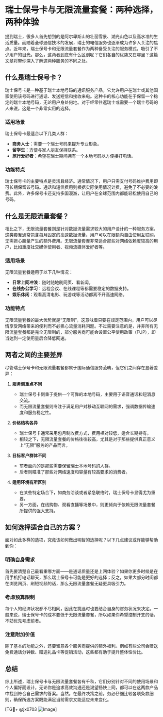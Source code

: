 # 瑞士保号卡与无限流量套餐：两种选择，两种体验

提到瑞士，很多人首先想到的是阿尔卑斯山的壮丽雪景、湖光山色以及高水准的生活质量。而随着全球通信技术的发展，瑞士的电信服务也逐渐成为许多人关注的焦点。近年来，瑞士保号卡和无限流量套餐作为两种备受关注的服务模式，吸引了不少用户的目光。那么，这两者到底有什么区别呢？它们各自的优势又在哪里？这篇文章将带你深入了解这两种服务的不同之处。

## 什么是瑞士保号卡？

瑞士保号卡是一种基于瑞士本地号码的通讯服务产品。它允许用户在瑞士或其他国家使用该号码进行通话、发送短信和接收来电。这种卡的核心功能在于保留一个稳定的瑞士本地号码，无论用户身处何地。对于经常往返瑞士或需要一个瑞士号码的人来说，这是一个非常实用的选择。

### 适用场景

瑞士保号卡最适合以下几类人群：
- **商务人士**：需要一个瑞士号码来提升专业形象。
- **留学生**：方便与家人朋友保持联系。
- **旅行爱好者**：希望在瑞士期间拥有一个本地号码以方便接打电话。

### 功能特点

瑞士保号卡的主要特点是灵活且经济。通常情况下，用户只需支付号码维护费用即可长期保留该号码。通话和短信费用则根据实际使用情况计费，避免了不必要的浪费。此外，许多保号卡还支持多国漫游，让用户在全球范围内都能轻松使用自己的号码。

## 什么是无限流量套餐？

相比之下，无限流量套餐则是针对数据流量需求较大的用户设计的一种服务方案。这类套餐通常包含每月固定的高速数据流量，用户可以在限额内自由使用互联网，无需担心超量产生的额外费用。无限流量套餐非常适合那些对网络依赖度较高的用户，比如重度社交媒体使用者、视频流媒体爱好者等。

### 适用场景

无限流量套餐适用于以下几种情况：
- **日常上网冲浪**：随时随地刷网页、看新闻。
- **在线办公学习**：远程会议、在线课程等都需要稳定的数据支持。
- **娱乐休闲**：观看高清电影、玩游戏等活动都离不开高速网络。

### 功能特点

无限流量套餐的最大优势就是“无限制”，这意味着只要在规定范围内，用户可以尽情享受网络带来的便利而不必担心流量消耗问题。不过需要注意的是，并非所有无限流量套餐都是完全无限制的，部分服务商可能会设置公平使用政策（FUP），即当达到一定使用量后会降低网速。

## 两者之间的主要差异

尽管瑞士保号卡和无限流量套餐都属于国际通信服务范畴，但它们之间存在显著差异：

1. **服务侧重点不同**
   - 瑞士保号卡侧重于提供一个可靠的本地号码，主要用于语音通话和短消息交流。
   - 而无限流量套餐则专注于满足用户对移动互联网的需求，强调数据传输速度和服务稳定性。

2. **价格结构各异**
   - 瑞士保号卡通常采用包月制收费方式，费用相对较低，适合长期持有。
   - 相较之下，无限流量套餐的价格往往较高，尤其是对于那些提供真正意义上“无限”服务的产品而言。

3. **目标客户群体不同**
   - 前者面向的是那些需要保留瑞士本地号码的人群。
   - 后者则瞄准了那些对网络速度和容量有较高要求的消费者。

4. **适用环境有所区别**
   - 在某些特定场合下，如商务洽谈或者紧急联络时，瑞士保号卡显得尤为重要。
   - 另一方面，在线购物、观看直播等场景中，则更倾向于依赖无限流量套餐所提供的强大支持。

## 如何选择适合自己的方案？

面对如此多样的选项，究竟该如何做出明智的选择呢？以下几点建议或许能够帮助到你：

### 明确自身需求
首先要清楚自己最看重哪方面——是通话质量还是上网体验？如果你更多时候是在用手机打电话聊天，那么瑞士保号卡可能是更好的选择；反之，如果大部分时间都在浏览网页、刷短视频的话，那么无限流量套餐无疑更具吸引力。

### 考虑预算限制
每个人的经济状况都不尽相同，因此在挑选时也要结合自身的财务状况来决定。一般来说，瑞士保号卡的成本要低于无限流量套餐，所以如果你希望控制开支的话，不妨优先考虑前者。

### 注意附加价值
除了基本的功能之外，还要留意各个服务商提供的额外福利。例如有些公司会赠送免费通话分钟数、赠送礼品卡等促销活动，这些都有助于提升整体性价比。

## 总结

综上所述，瑞士保号卡与无限流量套餐各有千秋，它们分别针对不同的使用场景和个人偏好而设计。无论你是追求高效沟通还是渴望畅快上网，都可以在这两款产品中找到符合自己需求的答案。当然，在最终决策之前，务必仔细比较各项条款细则，确保所选方案既能满足当前需求又能适应未来变化。

[TG💪+ @jx0703 ![Image](https://github.com/user-attachments/assets/dbca1d08-cadb-493c-b0ec-ad6f7a83f270)]